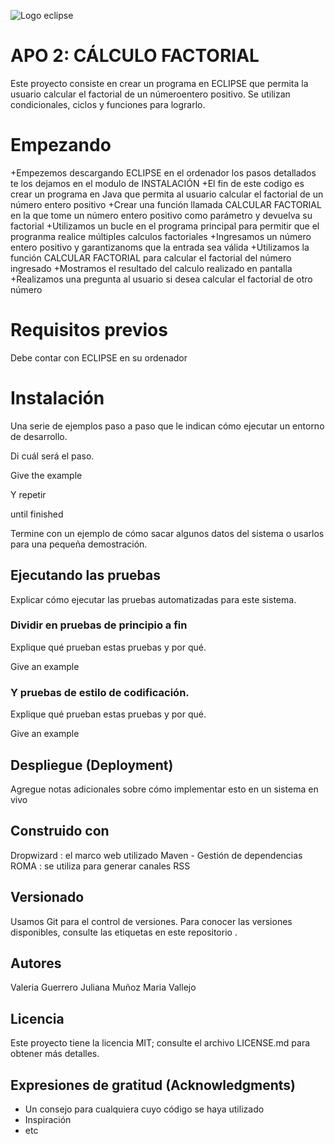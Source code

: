  ![Logo eclipse](https://upload.wikimedia.org/wikipedia/commons/thumb/d/d0/Eclipse-Luna-Logo.svg/2560px-Eclipse-Luna-Logo.svg.png)

# APO 2: CÁLCULO FACTORIAL
Este proyecto consiste en crear un programa en ECLIPSE que permita la usuario calcular el factorial de un númeroentero positivo.
Se utilizan condicionales, ciclos y funciones para lograrlo.

# Empezando
+Empezemos descargando ECLIPSE en el ordenador los pasos detallados te los dejamos en el modulo de INSTALACIÓN 
+El fin de este codigo es crear un programa en Java que permita al usuario calcular el factorial de un número entero positivo 
+Crear una función llamada CALCULAR FACTORIAL en la que tome un número entero positivo como parámetro y devuelva su factorial
+Utilizamos un bucle en el programa principal para permitir que el progranma realice múltiples calculos factoriales
+Ingresamos un número entero positivo y garantizanoms que la entrada sea válida 
+Utilizamos la función CALCULAR FACTORIAL para calcular el factorial del número ingresado
+Mostramos el resultado del calculo realizado en pantalla 
+Realizamos una pregunta al usuario si desea calcular el factorial de otro número 

# Requisitos previos
Debe contar con ECLIPSE en su ordenador 


# Instalación

Una serie de ejemplos paso a paso que le indican cómo ejecutar un entorno de desarrollo.

Di cuál será el paso.


Give the example


Y repetir


until finished


Termine con un ejemplo de cómo sacar algunos datos del sistema o usarlos para una pequeña demostración.

## Ejecutando las pruebas

Explicar cómo ejecutar las pruebas automatizadas para este sistema.

### Dividir en pruebas de principio a fin

Explique qué prueban estas pruebas y por qué.


Give an example


### Y pruebas de estilo de codificación.

Explique qué prueban estas pruebas y por qué.


Give an example


## Despliegue (Deployment)

Agregue notas adicionales sobre cómo implementar esto en un sistema en vivo


## Construido con

Dropwizard : el marco web utilizado
Maven - Gestión de dependencias
ROMA : se utiliza para generar canales RSS

## Versionado

Usamos Git para el control de versiones. Para conocer las versiones disponibles, consulte las etiquetas en este repositorio .

## Autores

Valeria Guerrero 
Juliana Muñoz 
Maria Vallejo


## Licencia

Este proyecto tiene la licencia MIT; consulte el archivo LICENSE.md para obtener más detalles.

## Expresiones de gratitud (Acknowledgments)

* Un consejo para cualquiera cuyo código se haya utilizado
* Inspiración
* etc

 
